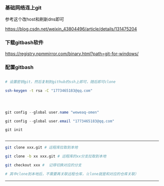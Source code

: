
### 基础网络连上git

参考这个改host和刷新dns即可

https://blog.csdn.net/weixin_43804496/article/details/131475204

### 下载gitbash软件

https://registry.npmmirror.com/binary.html?path=git-for-windows/

### 配置gitbash

```bash

# 设置密钥git，然后复制到github的ssh上即可，随后即可clone

ssh-keygen -t rsa -C "1773465183@qq.com"

```


```java



git config --global user.name "weweaq-omen"

git config --global user.email "1773465183@qq.com"

git init



```

---
```bash
git clone xxx.git # 远程库拉取到本地

git clone -b xx xxx.git # 远程库的xx分支拉取到本地

git checkout xxx #  记得切换对应的分支

# 其中clone到本地后，不需要再关联远程仓库，（clone就是和对应的仓库关联）
```

---

```bash



```